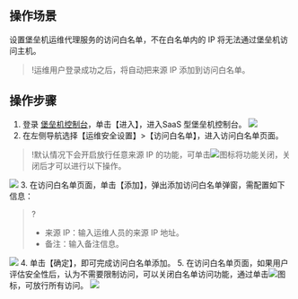 ## 操作场景
设置堡垒机运维代理服务的访问白名单，不在白名单内的 IP 将无法通过堡垒机访问主机。
>!运维用户登录成功之后，将自动把来源 IP 添加到访问白名单。

## 操作步骤
1. 登录 [堡垒机控制台](https://console.cloud.tencent.com/dsgc/bh)，单击【进入】，进入SaaS 型堡垒机控制台。
![](https://main.qcloudimg.com/raw/eb08794b3b6dbfb57f1629b8b35c9a88.png)
2. 在左侧导航选择【运维安全设置】>【访问白名单】，进入访问白名单页面。
>!默认情况下会开启放行任意来源 IP 的功能，可单击![](https://main.qcloudimg.com/raw/4acafe540ed66d0c20fa2558150270ec.png)图标将功能关闭，关闭后才可以进行以下操作。
>
![](https://main.qcloudimg.com/raw/defbb8bd630d4ef2691fdcbf0400b5ad.png)
3. 在访问白名单页面，单击【添加】，弹出添加访问白名单弹窗，需配置如下信息：
>?
>- 来源 IP：输入运维人员的来源 IP 地址。
>- 备注：输入备注信息。
>
![](https://main.qcloudimg.com/raw/09492243b3426d4a5a63b8303f6f2ec4.png)
4. 单击【确定】，即可完成访问白名单添加。
5.  在访问白名单页面，如果用户评估安全性后，认为不需要限制访问，可以关闭白名单访问功能，通过单击![](https://main.qcloudimg.com/raw/9053f4e9bc709aa720fccd5045eb8cd0.png)图标，可放行所有访问。
![](https://main.qcloudimg.com/raw/99576ca8cbd6a71679b28ccd67a0de06.png)
